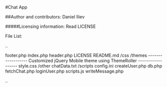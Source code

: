 #Chat App

##Author and contributors: Daniel Iliev

#####Licensing information: Read LICENSE

File List:

..

footer.php
index.php
header.php
LICENSE
README.md
/css
  /themes
    ------------------
    Customized jQuery Mobile theme using ThemeRoller
    ------------------
  style.css
/other
  chatData.txt
/scripts
  config.ini
  createUser.php
  db.php
  fetchChat.php
  loginUser.php
  scripts.js
  writeMessage.php
  
..
